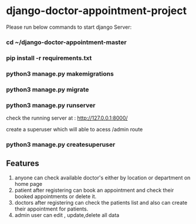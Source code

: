 # django-doctor-appointment-project


Please run below commands to start django Server:

### cd ~/django-doctor-appointment-master
### pip install -r requirements.txt
### python3 manage.py makemigrations
### python3 manage.py migrate
### python3 manage.py runserver

check the running server at : http://127.0.0.1:8000/

create a superuser which will able to acess /admin route

### python3 manage.py createsuperuser

## Features
1. anyone can check available doctor's either by location or department on home page
2. patient after registering can book an appointment and check their booked appointments or delete it.
3. doctors after registering can check the patients list and also can create their appointment for patients.
4. admin user can edit , update,delete all data
